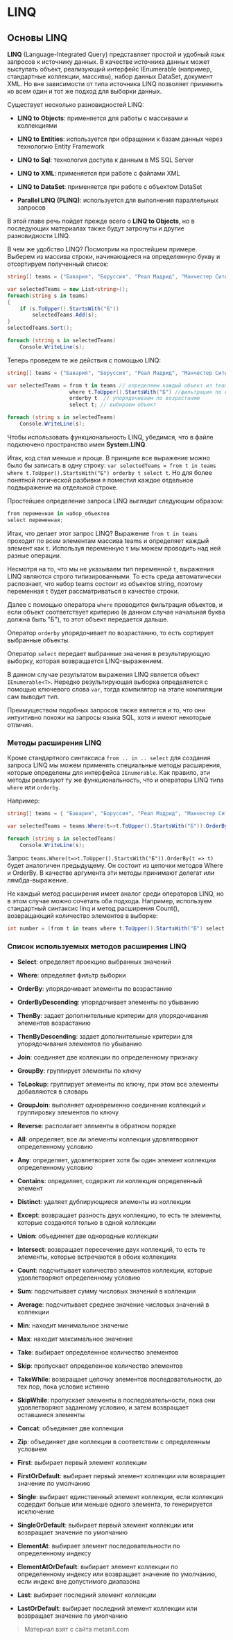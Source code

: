 # LINQ

## Основы LINQ

**LINQ** (Language-Integrated Query) представляет простой и удобный язык запросов к источнику данных. В качестве источника данных может выступать объект, реализующий интерфейс IEnumerable (например, стандартные коллекции, массивы), набор данных DataSet, документ XML. Но вне зависимости от типа источника LINQ позволяет применить ко всем один и тот же подход для выборки данных.

Существует несколько разновидностей LINQ:

- **LINQ to Objects**: применяется для работы с массивами и коллекциями

- **LINQ to Entities**: используется при обращении к базам данных через технологию Entity Framework

- **LINQ to Sql**: технология доступа к данным в MS SQL Server

- **LINQ to XML**: применяется при работе с файлами XML

- **LINQ to DataSet**: применяется при работе с объектом DataSet

- **Parallel LINQ (PLINQ)**: используется для выполнения параллельных запросов

В этой главе речь пойдет прежде всего о **LINQ to Objects**, но в последующих материалах также будут затронуты и другие разновидности LINQ.

В чем же удобство LINQ? Посмотрим на простейшем примере. Выберем из массива строки, начинающиеся на определенную букву и отсортируем полученный список:

```cs
string[] teams = {"Бавария", "Боруссия", "Реал Мадрид", "Манчестер Сити", "ПСЖ", "Барселона"};

var selectedTeams = new List<string>();
foreach(string s in teams)
{
    if (s.ToUpper().StartsWith("Б"))
        selectedTeams.Add(s);
}
selectedTeams.Sort();

foreach (string s in selectedTeams)
    Console.WriteLine(s);
```

Теперь проведем те же действия с помощью LINQ:

```cs
string[] teams = {"Бавария", "Боруссия", "Реал Мадрид", "Манчестер Сити", "ПСЖ", "Барселона"};

var selectedTeams = from t in teams // определяем каждый объект из teams как t
                    where t.ToUpper().StartsWith("Б") //фильтрация по критерию
                    orderby t  // упорядочиваем по возрастанию
                    select t; // выбираем объект

foreach (string s in selectedTeams)
    Console.WriteLine(s);
```

Чтобы использовать функциональность LINQ, убедимся, что в файле подключено пространство имен **System.LINQ**.

Итак, код стал меньше и проще. В принципе все выражение можно было бы записать в одну строку: `var selectedTeams = from t in teams where t.ToUpper().StartsWith("Б") orderby t select t`. Но для более понятной логической разбивки я поместил каждое отдельное подвыражение на отдельной строке.

Простейшее определение запроса LINQ выглядит следующим образом:

```cs
from переменная in набор_объектов
select переменная;
```

Итак, что делает этот запрос LINQ? Выражение `from t in teams` проходит по всем элементам массива teams и определяет каждый элемент как `t`. Используя переменную `t` мы можем проводить над ней разные операции.

Несмотря на то, что мы не указываем тип переменной `t`, выражения LINQ являются строго типизированными. То есть среда автоматически распознает, что набор teams состоит из объектов string, поэтому переменная `t` будет рассматриваться в качестве строки.

Далее с помощью оператора `where` проводится фильтрация объектов, и если объект соответствует критерию (в данном случае начальная буква должна быть "Б"), то этот объект передается дальше.

Оператор `orderby` упорядочивает по возрастанию, то есть сортирует выбранные объекты.

Оператор `select` передает выбранные значения в результирующую выборку, которая возвращается LINQ-выражением.

В данном случае результатом выражения LINQ является объект `IEnumerable<T>`. Нередко результирующая выборка определяется с помощью ключевого слова `var`, тогда компилятор на этапе компиляции сам выводит тип.

Преимуществом подобных запросов также является и то, что они интуитивно похожи на запросы языка SQL, хотя и имеют некоторые отличия.

### Методы расширения LINQ

Кроме стандартного синтаксиса `from .. in .. select` для создания запроса LINQ мы можем применять специальные методы расширения, которые определены для интерфейса `IEnumerable`. Как правило, эти методы реализуют ту же функциональность, что и операторы LINQ типа `where` или `orderby`.

Например:

```cs
string[] teams = { "Бавария", "Боруссия", "Реал Мадрид", "Манчестер Сити", "ПСЖ", "Барселона" };

var selectedTeams = teams.Where(t=>t.ToUpper().StartsWith("Б")).OrderBy(t => t);

foreach (string s in selectedTeams)
    Console.WriteLine(s);
```

Запрос `teams.Where(t=>t.ToUpper().StartsWith("Б")).OrderBy(t => t)` будет аналогичен предыдущему. Он состоит из цепочки методов Where и OrderBy. В качестве аргумента эти методы принимают делегат или лямбда-выражение.

Не каждый метод расширения имеет аналог среди операторов LINQ, но в этом случае можно сочетать оба подхода. Например, используем стандартный синтаксис linq и метод расширения Count(), возвращающий количество элементов в выборке:

```cs
int number = (from t in teams where t.ToUpper().StartsWith("Б") select t).Count();
```

### Список используемых методов расширения LINQ

- **Select**: определяет проекцию выбранных значений

- **Where**: определяет фильтр выборки

- **OrderBy**: упорядочивает элементы по возрастанию

- **OrderByDescending**: упорядочивает элементы по убыванию

- **ThenBy**: задает дополнительные критерии для упорядочивания элементов возрастанию

- **ThenByDescending**: задает дополнительные критерии для упорядочивания элементов по убыванию

- **Join**: соединяет две коллекции по определенному признаку

- **GroupBy**: группирует элементы по ключу

- **ToLookup**: группирует элементы по ключу, при этом все элементы добавляются в словарь

- **GroupJoin**: выполняет одновременно соединение коллекций и группировку элементов по ключу

- **Reverse**: располагает элементы в обратном порядке

- **All**: определяет, все ли элементы коллекции удовлятворяют определенному условию

- **Any**: определяет, удовлетворяет хотя бы один элемент коллекции определенному условию

- **Contains**: определяет, содержит ли коллекция определенный элемент

- **Distinct**: удаляет дублирующиеся элементы из коллекции

- **Except**: возвращает разность двух коллекцию, то есть те элементы, которые создаются только в одной коллекции

- **Union**: объединяет две однородные коллекции

- **Intersect**: возвращает пересечение двух коллекций, то есть те элементы, которые встречаются в обоих коллекциях

- **Count**: подсчитывает количество элементов коллекции, которые удовлетворяют определенному условию

- **Sum**: подсчитывает сумму числовых значений в коллекции

- **Average**: подсчитывает cреднее значение числовых значений в коллекции

- **Min**: находит минимальное значение

- **Max**: находит максимальное значение

- **Take**: выбирает определенное количество элементов

- **Skip**: пропускает определенное количество элементов

- **TakeWhile**: возвращает цепочку элементов последовательности, до тех пор, пока условие истинно

- **SkipWhile**: пропускает элементы в последовательности, пока они удовлетворяют заданному условию, и затем возвращает оставшиеся элементы

- **Concat**: объединяет две коллекции

- **Zip**: объединяет две коллекции в соответствии с определенным условием

- **First**: выбирает первый элемент коллекции

- **FirstOrDefault**: выбирает первый элемент коллекции или возвращает значение по умолчанию

- **Single**: выбирает единственный элемент коллекции, если коллекция содердит больше или меньше одного элемента, то генерируется исключение

- **SingleOrDefault**: выбирает первый элемент коллекции или возвращает значение по умолчанию

- **ElementAt**: выбирает элемент последовательности по определенному индексу

- **ElementAtOrDefault**: выбирает элемент коллекции по определенному индексу или возвращает значение по умолчанию, если индекс вне допустимого диапазона

- **Last**: выбирает последний элемент коллекции

- **LastOrDefault**: выбирает последний элемент коллекции или возвращает значение по умолчанию


> Материал взят с сайта metanit.com